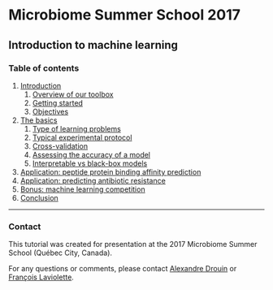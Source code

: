 # Microbiome Summer School 2017
## Introduction to machine learning

### Table of contents
1. [Introduction](sections/introduction/README.md)
    1. [Overview of our toolbox](sections/introduction/README.md#overview-of-our-toolbox)
    2. [Getting started](sections/introduction/README.md#getting-started)
    3. [Objectives](sections/introduction/README.md#objectives)
2. [The basics](sections/basics/README.md)
    1. [Type of learning problems](sections/basics/README.md#type-of-learning-problems)
    2. [Typical experimental protocol](sections/basics/README.md#typical-experimental-protocol)
    3. [Cross-validation](sections/basics/README.md#cross-validation)
    4. [Assessing the accuracy of a model](sections/basics/README.md#assessing-the-accuracy-of-a-model)
    5. [Interpretable vs black-box models](sections/basics/README.md#interpretable-vs-black-box-models)
3. [Application: peptide protein binding affinity prediction](#application-peptide-protein-binding-affinity-prediction)
4. [Application: predicting antibiotic resistance](#application-predicting-antibiotic-resistance)
5. [Bonus: machine learning competition](#bonus-machine-learning-competition)
6. [Conclusion](#conclusion)

---

### Contact
This tutorial was created for presentation at the 2017 Microbiome Summer School (Québec City, Canada).

For any questions or comments, please contact [Alexandre Drouin](mailto:alexandre.drouin.8@ulaval.ca) or [François Laviolette](mailto:francois.laviolette@ift.ulaval.ca).